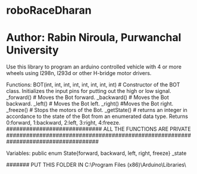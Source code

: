 # roboRaceDharan
# Author: Rabin Niroula, Purwanchal University

Use this library to program an arduino controlled vehicle with 4 or more wheels using l298n, l293d or other H-bridge motor drivers.

Functions:
  BOT(int, int, int, int, int, int, int, int) # Constructor of the BOT class. Initializes the input pins for putting out the high or low signal.
  _forward() # Moves the Bot forward.
  _backward() # Moves the Bot backward.
  _left() # Moves the Bot left.
  _right() #Moves the Bot right.
  _freeze() # Stops the motors of the Bot.
  _getState() # returns an integer in accordance to the state of the Bot from an enumerated data type. Returns 0:forward, 1:backward, 2:left, 3:right, 4:freeze.
  ############################# ALL THE FUNCTIONS ARE PRIVATE ####################################################################################
  
Variables:
  public enum State{forward, backward, left, right, freeze} _state



####### PUT THIS FOLDER IN C:\Program Files (x86)\Arduino\Libraries\
